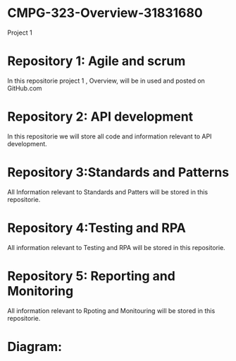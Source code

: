 # CMPG-323-Overview-31831680
Project 1

 # Repository 1: Agile and scrum 
 In this repositorie project 1 , Overview, will be in used and posted on GitHub.com

 # Repository 2: API development
 In this repositorie we will store all code and information relevant to API development.

 # Repository 3:Standards and Patterns
 All Information relevant to Standards and Patters will be stored in this repositorie.

 # Repository 4:Testing and RPA
 All information relevant to Testing and RPA will be stored in this repositorie.

 # Repository 5: Reporting and Monitoring
 All information relevant to Rpoting and Monitouring will be stored in this repositorie.
 # Diagram:
 
